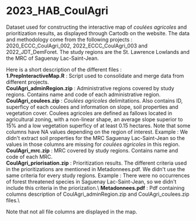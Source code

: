 # 2023_HAB_CoulAgri
Dataset used for constructing the interactive map of _coulées agricoles_ and prioritization results, as displayed through Cartodb on the website. The data and methodology come from the following projects : 2020_ECCC_CoulAgri_002, 2022_ECCC_CoulAgri_003 and 2022_JDT_DemForet. The study regions are the St. Lawrence Lowlands and the MRC of Saguenay Lac-Saint-Jean. 

Here is a short description of the different files :\
**1.PrepInteractiveMap.R** : Script used to consolidate and merge data from different projects.\
**CoulAgri_adminRegion.zip** : Administrative regions covered by study regions. Contains name and code of each administrative region.\
**CoulAgri_coulees.zip** : _Coulées agricoles_ delimitations. Also contains ID, superficy of each coulees and information on slope, soil properties and vegetation cover. Coulees agricoles are defined as fallows located in agricultural zoning, with a non-linear shape, an average slope superior to 15% and a low vegetation superficy of at least 0.15 hectares. Note that some columns have NA values depending on the region of interest. Example : We didn't extract soil properties for the MRC Saguenay Lac-Saint-Jean so the values in those columns are missing for _coulées agricoles_ in this region. \
**CoulAgri_mrc.zip** : MRC covered by study regions. Contains name and code of each MRC.\
**CoulAgri_priorisation.zip** : Prioritization results. The different criteria used in the prioritizations are mentioned in Metadonnees.pdf. We didn't use the same criteria for every study regions. Example : There were no occurrences of forest threatened species in Saguenay Lac-Saint-Jean, so we didn't include this criteria in the priorization.\ 
**Metadonnees.pdf** : Pdf containing columns description of CoulAgri_adminRegion.zip and CoulAgri_coulees.zip files.\

Note that not all file columns are displayed in the map. 

